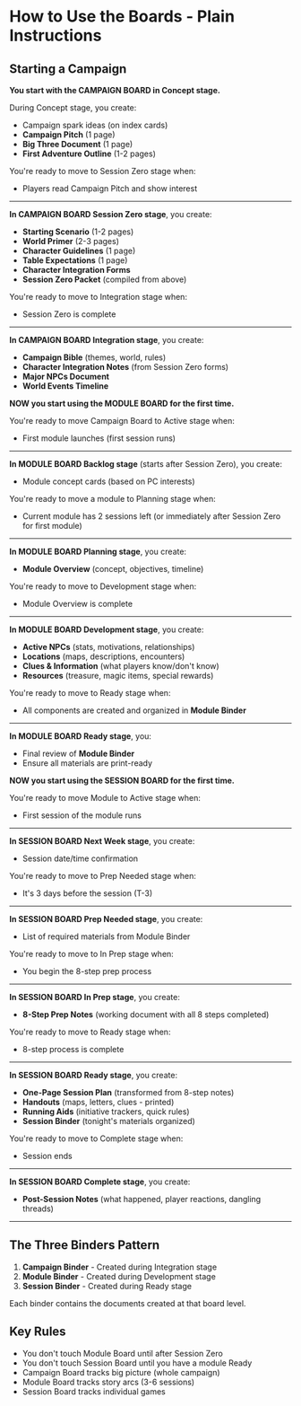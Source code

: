 # How to Use the Boards - Plain Instructions

## Starting a Campaign

**You start with the CAMPAIGN BOARD in Concept stage.**

During Concept stage, you create:
- Campaign spark ideas (on index cards)
- **Campaign Pitch** (1 page)
- **Big Three Document** (1 page)
- **First Adventure Outline** (1-2 pages)

You're ready to move to Session Zero stage when:
- Players read Campaign Pitch and show interest

---

**In CAMPAIGN BOARD Session Zero stage**, you create:
- **Starting Scenario** (1-2 pages) 
- **World Primer** (2-3 pages)
- **Character Guidelines** (1 page)
- **Table Expectations** (1 page)
- **Character Integration Forms**
- **Session Zero Packet** (compiled from above)

You're ready to move to Integration stage when:
- Session Zero is complete

---

**In CAMPAIGN BOARD Integration stage**, you create:
- **Campaign Bible** (themes, world, rules)
- **Character Integration Notes** (from Session Zero forms)
- **Major NPCs Document**
- **World Events Timeline**

**NOW you start using the MODULE BOARD for the first time.**

You're ready to move Campaign Board to Active stage when:
- First module launches (first session runs)

---

**In MODULE BOARD Backlog stage** (starts after Session Zero), you create:
- Module concept cards (based on PC interests)

You're ready to move a module to Planning stage when:
- Current module has 2 sessions left (or immediately after Session Zero for first module)

---

**In MODULE BOARD Planning stage**, you create:
- **Module Overview** (concept, objectives, timeline)

You're ready to move to Development stage when:
- Module Overview is complete

---

**In MODULE BOARD Development stage**, you create:
- **Active NPCs** (stats, motivations, relationships)
- **Locations** (maps, descriptions, encounters)
- **Clues & Information** (what players know/don't know)
- **Resources** (treasure, magic items, special rewards)

You're ready to move to Ready stage when:
- All components are created and organized in **Module Binder**

---

**In MODULE BOARD Ready stage**, you:
- Final review of **Module Binder**
- Ensure all materials are print-ready

**NOW you start using the SESSION BOARD for the first time.**

You're ready to move Module to Active stage when:
- First session of the module runs

---

**In SESSION BOARD Next Week stage**, you create:
- Session date/time confirmation

You're ready to move to Prep Needed stage when:
- It's 3 days before the session (T-3)

---

**In SESSION BOARD Prep Needed stage**, you create:
- List of required materials from Module Binder

You're ready to move to In Prep stage when:
- You begin the 8-step prep process

---

**In SESSION BOARD In Prep stage**, you create:
- **8-Step Prep Notes** (working document with all 8 steps completed)

You're ready to move to Ready stage when:
- 8-step process is complete

---

**In SESSION BOARD Ready stage**, you create:
- **One-Page Session Plan** (transformed from 8-step notes)
- **Handouts** (maps, letters, clues - printed)
- **Running Aids** (initiative trackers, quick rules)
- **Session Binder** (tonight's materials organized)

You're ready to move to Complete stage when:
- Session ends

---

**In SESSION BOARD Complete stage**, you create:
- **Post-Session Notes** (what happened, player reactions, dangling threads)

---

## The Three Binders Pattern

1. **Campaign Binder** - Created during Integration stage
2. **Module Binder** - Created during Development stage  
3. **Session Binder** - Created during Ready stage

Each binder contains the documents created at that board level.

## Key Rules

- You don't touch Module Board until after Session Zero
- You don't touch Session Board until you have a module Ready
- Campaign Board tracks big picture (whole campaign)
- Module Board tracks story arcs (3-6 sessions)
- Session Board tracks individual games